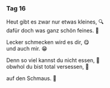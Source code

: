 ### Tag 16

Heut gibt es zwar nur etwas kleines, 🔍  
dafür doch was ganz schön feines. 🦢
  
Lecker schmecken wird es dir, 😋  
und auch mir. 😁   
  
Denn so viel kannst du nicht essen, 🍲  
obwhol du bist total versessen, 🤩

auf den Schmaus. 🍭